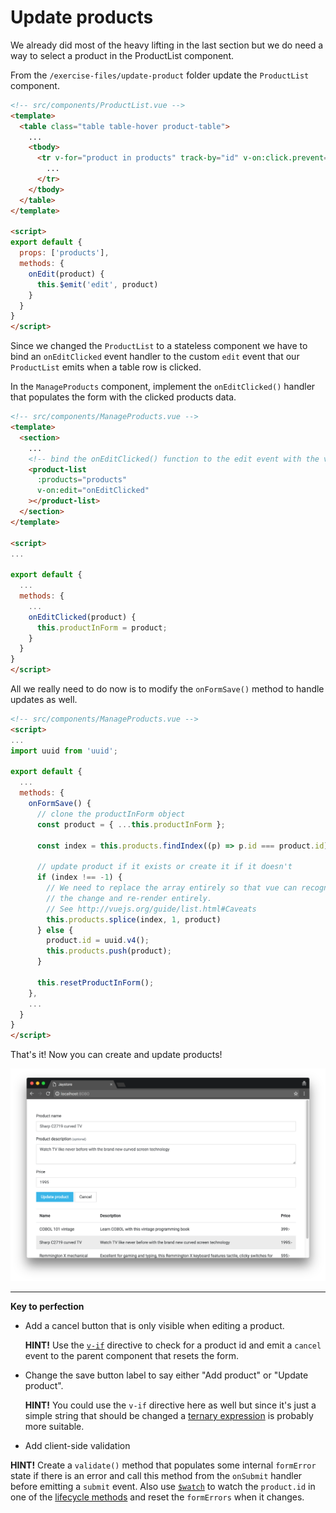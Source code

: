 # Update products

We already did most of the heavy lifting in the last section but we do need a way to select a
product in the ProductList component.

From the `/exercise-files/update-product` folder update the `ProductList` component.

```html
<!-- src/components/ProductList.vue -->
<template>
  <table class="table table-hover product-table">
    ...
    <tbody>
      <tr v-for="product in products" track-by="id" v-on:click.prevent="onEdit(product)">
        ...
      </tr>
    </tbody>
  </table>
</template>

<script>
export default {
  props: ['products'],
  methods: {
    onEdit(product) {
      this.$emit('edit', product)
    }
  }
}
</script>
```

Since we changed the `ProductList` to a stateless component we have to bind an `onEditClicked` event handler to the custom `edit` event that our `ProductList` emits when a table row is clicked.

In the `ManageProducts` component, implement the `onEditClicked()` handler that populates the form with the clicked products data.
```html
<!-- src/components/ManageProducts.vue -->
<template>
  <section>
    ...
    <!-- bind the onEditClicked() function to the edit event with the v-on directive -->
    <product-list
      :products="products"
      v-on:edit="onEditClicked"
    ></product-list>
  </section>
</template>

<script>
...

export default {
  ...
  methods: {
    ...
    onEditClicked(product) {
      this.productInForm = product;
    }
  }
}
</script>
```

All we really need to do now is to modify the `onFormSave()` method to handle updates
as well.

```html
<!-- src/components/ManageProducts.vue -->
<script>
...
import uuid from 'uuid';

export default {
  ...
  methods: {
    onFormSave() {
      // clone the productInForm object
      const product = { ...this.productInForm };

      const index = this.products.findIndex((p) => p.id === product.id);

      // update product if it exists or create it if it doesn't
      if (index !== -1) {
        // We need to replace the array entirely so that vue can recognize
        // the change and re-render entirely.
        // See http://vuejs.org/guide/list.html#Caveats
        this.products.splice(index, 1, product)
      } else {
        product.id = uuid.v4();
        this.products.push(product);
      }

      this.resetProductInForm();
    },
    ...
  }
}
</script>
```

That's it! Now you can create and update products!

![Update products](/docs/images/update-product.png)

---

**Key to perfection**
 * Add a cancel button that is only visible when editing a product.

   **HINT!** Use the [`v-if`](https://vuejs.org/guide/conditional.html#v-if) directive to check for a product id and emit a `cancel`
   event to the parent component that resets the form.
 * Change the save button label to say either "Add product" or "Update product".

   **HINT!** You could use the `v-if` directive here as well but since it's just a simple string that
   should be changed a [ternary expression](http://vuejs.org/guide/syntax.html#Using-JavaScript-Expressions) is probably more suitable.
 * Add client-side validation

 **HINT!** Create a `validate()` method that populates some internal `formError` state if there is  an error and call this method from the `onSubmit` handler before emitting a `submit` event. Also use [`$watch`](http://vuejs.org/api/#watch) to watch the `product.id` in one of the [lifecycle methods](https://vuejs.org/guide/instance.html#Instance-Lifecycle-Hooks)
   and reset the `formErrors` when it changes.
